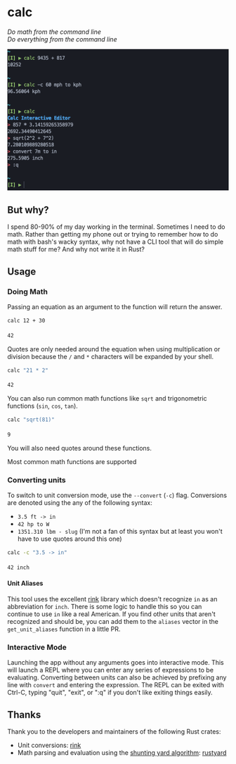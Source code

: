 # calc

_Do math from the command line_  
_Do everything from the command line_

![Example](docs/example.png)

## But why?

I spend 80-90% of my day working in the terminal. Sometimes I need to do math. Rather than getting my phone out or trying to remember how to do math with bash's wacky syntax, why not have a CLI tool that will do simple math stuff for me? And why not write it in Rust?

## Usage

### Doing Math

Passing an equation as an argument to the function will return the answer.

```bash
calc 12 + 30

42
```

Quotes are only needed around the equation when using multiplication or division because the `/` and `*` characters will be expanded by your shell.

```bash
calc "21 * 2"

42
```

You can also run common math functions like `sqrt` and trigonometric functions (`sin`, `cos`, `tan`).

```bash
calc "sqrt(81)"

9
```

You will also need quotes around these functions.

Most common math functions are supported

### Converting units

To switch to unit conversion mode, use the `--convert` (`-c`) flag. Conversions are denoted using the any of the following syntax:

- `3.5 ft -> in`
- `42 hp to W`
- `1351.310 lbm - slug` (I'm not a fan of this syntax but at least you won't have to use quotes around this one)

```bash
calc -c "3.5 -> in"

42 inch
```

#### Unit Aliases

This tool uses the excellent [rink](https://github.com/tiffany352/rink-rs) library which doesn't recognize `in` as an abbreviation for `inch`. There is some logic to handle this so you can continue to use `in` like a real American. If you find other units that aren't recognized and should be, you can add them to the `aliases` vector in the `get_unit_aliases` function in a little PR.

### Interactive Mode

Launching the app without any arguments goes into interactive mode. This will launch a REPL where you can enter any series of expressions to be evaluating. Converting between units can also be achieved by prefixing any line with `convert` and entering the expression. The REPL can be exited with Ctrl-C, typing "quit", "exit", or ":q" if you don't like exiting things easily.

## Thanks

Thank you to the developers and maintainers of the following Rust crates:

- Unit conversions: [rink](https://github.com/tiffany352/rink-rs)
- Math parsing and evaluation using the [shunting yard algorithm](https://en.wikipedia.org/wiki/Shunting_yard_algorithm): [rustyard](https://github.com/simon-whitehead/rust-yard)
